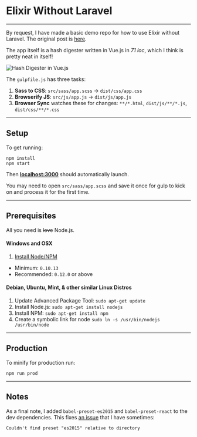 # Elixir Without Laravel

* * *

By request, I have made a basic demo repo for how to use Elixir without Laravel.
The original post is [here](http://iamlawrence.me/laravel/2016/01/09/elixir-without-laravel.html).

The app itself is a hash digester written in Vue.js in *71 loc*, which I think is pretty neat in itself!

![Hash Digester in Vue.js](https://i.imgur.com/bjOZf03.png)

The `gulpfile.js` has three tasks:

1. **Sass to CSS**: `src/sass/app.scss` -> `dist/css/app.css`
2. **Browserify JS**: `src/js/app.js` -> `dist/js/app.js`
3. **Browser Sync** watches these for changes: `**/*.html`, `dist/js/**/*.js`, `dist/css/**/*.css`

* * *

## Setup

To get running:

```
npm install
npm start
```

Then **[localhost:3000](http://localhost:3000)** should automatically launch.

You may need to open `src/sass/app.scss` and save it once for gulp to kick on and process it for the first time.


* * *

## Prerequisites

All you need is ~~love~~ Node.js.

#### Windows and OSX

1. [Install Node/NPM](http://nodejs.org)
 * Minimum: `0.10.13`
 * Recommended: `0.12.0` or above

#### Debian, Ubuntu, Mint, & other similar Linux Distros

1. Update Advanced Package Tool: `sudo apt-get update`
2. Install Node.js: `sudo apt-get install nodejs`
3. Install NPM: `sudo apt-get install npm`
4. Create a symbolic link for node `sudo ln -s /usr/bin/nodejs /usr/bin/node`


* * *

## Production

To minify for production run:

```
npm run prod
```

* * *

## Notes

As a final note, I added `babel-preset-es2015` and `babel-preset-react` to the dev dependencies.
This fixes [an issue](https://github.com/laravel/elixir/issues/354) that I have sometimes:

    Couldn't find preset "es2015" relative to directory
